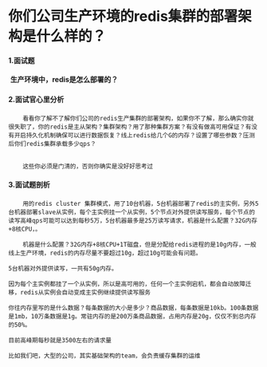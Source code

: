 # 你们公司生产环境的redis集群的部署架构是什么样的？



#### 1.面试题

​		**生产环境中，redis是怎么部署的？**





#### 2.面试官心里分析

```
	看看你了解不了解你们公司的redis生产集群的部署架构，如果你不了解，那么确实你就很失职了，你的redis是主从架构？集群架构？用了那种集群方案？有没有做高可用保证？有没有开启持久化机制确保可以进行数据恢复？线上redis给几个G的内存？设置了哪些参数？压测后你们redis集群承载多少qps？
	
	
	这些你必须是门清的，否则你确实是没好好思考过
```



#### 3.面试题剖析

```
	用的redis cluster 集群模式，用了10台机器，5台机器部署了redis的主实例，另外5台机器部署slave从实例，每个主实例挂一个从实例，5个节点对外提供读写服务，每个节点的读写高峰qps可能可以达到每秒5万，5台机器最多是25万读写请求，机器是什么配置？32G内存+8核CPU，。
	
	机器是什么配置？32G内存+8核CPU+1T磁盘，但是分配给redis进程的是10g内存，一般线上生产环境，redis的内存尽量不要超过10g，超过10g可能会有问题。

5台机器对外提供读写，一共有50g内存。

因为每个主实例都挂了一个从实例，所以是高可用的，任何一个主实例宕机，都会自动故障迁移，redis从实例会自动变成主实例继续提供读写服务

你往内存里写的是什么数据？每条数据的大小是多少？商品数据，每条数据是10kb。100条数据是1mb，10万条数据是1g。常驻内存的是200万条商品数据，占用内存是20g，仅仅不到总内存的50%。

目前高峰期每秒就是3500左右的请求量

比如我们吧，大型的公司，其实基础架构的team，会负责缓存集群的运维
```















































